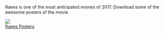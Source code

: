 Raees is one of the most anticipated movies of 2017. Download some of the awesome posters of the movie.

<img src="https://raees.xyz/wp-content/uploads/sites/3/2017/01/raees7-1-696x522.jpg"><br />
<a href="https://raees.xyz/2017/01/10/posters/">Raees Posters</a>
